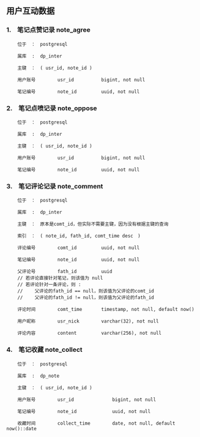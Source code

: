## 用户互动数据 ##


### 1.　笔记点赞记录 note_agree ###

        位于　：　postgresql
        
        属库  :  dp_inter
        
        主键　：　( usr_id, note_id )
        
        用户账号        usr_id          bigint, not null
        
        笔记编号        note_id         uuid, not null


### 2.　笔记点喷记录 note_oppose ###

        位于　：　postgresql
        
        属库  :  dp_inter
        
        主键　：　( usr_id, note_id )
        
        用户账号        usr_id          bigint, not null
        
        笔记编号        note_id         uuid, not null


### 3.　笔记评论记录 note_comment ###

        位于　：　postgresql
        
        属库  :  dp_inter
        
        主键　：　原本是comt_id，但实际不需要主键，因为没有根据主键的查询
        
        索引　：　( note_id, fath_id, comt_time desc　)
        
        评论编号        comt_id         uuid, not null
        
        笔记编号        note_id         uuid, not null
        
        父评论号        fath_id         uuid
        // 若评论直接针对笔记，则该值为 null
        // 若评论针对一条评论，则 :
        // 　　父评论的fath_id == null，则该值为父评论的comt_id
        // 　　父评论的fath_id != null，则该值为父评论的fath_id
        
        评论时间        comt_time       timestamp, not null, default now()
        
        用户昵称        usr_nick        varchar(32), not null
        
        评论内容        content         varchar(256), not null

### 4.　笔记收藏 note_collect ###

        位于　：　postgresql
        
        属库  :  dp_note
        
        主键　：　( usr_id, note_id )
        
        用户账号        usr_id              bigint, not null
        
        笔记编号        note_id             uuid, not null
        
        收藏时间        collect_time        date, not null, default now()::date
